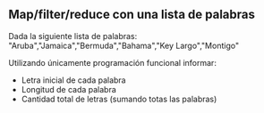 ## Map/filter/reduce con una lista de palabras

Dada la siguiente lista de palabras:
"Aruba","Jamaica","Bermuda","Bahama","Key Largo","Montigo"
 
Utilizando únicamente programación funcional informar:

- Letra inicial de cada palabra
- Longitud de cada palabra
- Cantidad total de letras (sumando totas las palabras)
 
